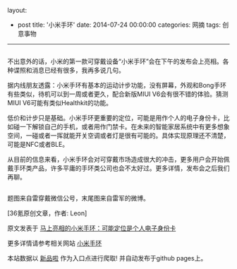 layout: 
  - post 
title: '小米手环' 
date: 2014-07-24 00:00:00 
categories: 网摘 
tags: 创意事物 
---

<p><img src="http://a.36krcnd.com/photo/2014/02e7cf17680bea41375e8b9178cc78e7.png" alt=""/></p>

<p>不出意外的话，小米的第一款可穿戴设备“小米手环”会在下午的发布会上亮相。各种谍照和消息已经有很多，我再多说几句。</p>

<p>据内线朋友透露：小米手环有基本的运动计步功能，没有屏幕，外观和Bong手环有些类似，待机可以到一周或者更久，配合新版MIUI V6会有很不错的体验。猜测MIUI V6可能有类似Healthkit的功能。</p>

<p>低价和计步只是基础。小米手环更重要的定位，可能是用作个人的电子身份卡，比如碰一下解锁自己的手机，或者用作门禁卡。在未来的智能家居系统中有更多想象空间，一碰或者一挥就能开关空调或者灯是很有可能的。具体实现原理还不清楚，可能是NFC或者BLE。</p>

<p>从目前的信息来看，小米手环会对可穿戴市场造成很大的冲击，更多用户会开始佩戴手环类产品，许多平庸的手环类公司也会不太好过。更多详情，发布会之后我们再聊。</p>

<p><img src="http://a.36krcnd.com/photo/2014/06b238cac6ac0c1c842c79df0ac39c54.jpg" alt=""/></p>

<p>题图来自雷穿戴微信公号，末尾图来自雷军的微博。</p>
					<p>[<span>36氪</span>原创文章，作者: Leon]</p>
					<p></p>  



原文发表于 [马上亮相的小米手环：可能定位是个人电子身份卡](http://www.36kr.com/p/213977.html)  

更多详情请参考相关网站 [小米手环](http://www.mi.com/shouhuan)  

本站数据以 [新品啦](http://xinpinla.com/) 作为入口点进行爬取! 并自动发布于github pages上。  
